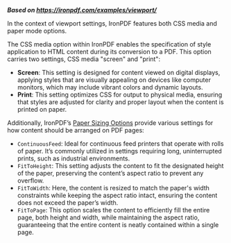 ***Based on <https://ironpdf.com/examples/viewport/>***

In the context of viewport settings, IronPDF features both CSS media and paper mode options.

The CSS media option within IronPDF enables the specification of style application to HTML content during its conversion to a PDF. This option carries two settings, CSS media "screen" and "print":

- **Screen**: This setting is designed for content viewed on digital displays, applying styles that are visually appealing on devices like computer monitors, which may include vibrant colors and dynamic layouts.
- **Print**: This setting optimizes CSS for output to physical media, ensuring that styles are adjusted for clarity and proper layout when the content is printed on paper.

Additionally, IronPDF’s [Paper Sizing Options](https://ironpdf.com/examples/custom-pdf-paper-size/) provide various settings for how content should be arranged on PDF pages:

- `ContinuousFeed`: Ideal for continuous feed printers that operate with rolls of paper. It’s commonly utilized in settings requiring long, uninterrupted prints, such as industrial environments.
- `FitToHeight`: This setting adjusts the content to fit the designated height of the paper, preserving the content’s aspect ratio to prevent any overflow.
- `FitToWidth`: Here, the content is resized to match the paper's width constraints while keeping the aspect ratio intact, ensuring the content does not exceed the paper’s width.
- `FitToPage`: This option scales the content to efficiently fill the entire page, both height and width, while maintaining the aspect ratio, guaranteeing that the entire content is neatly contained within a single page.